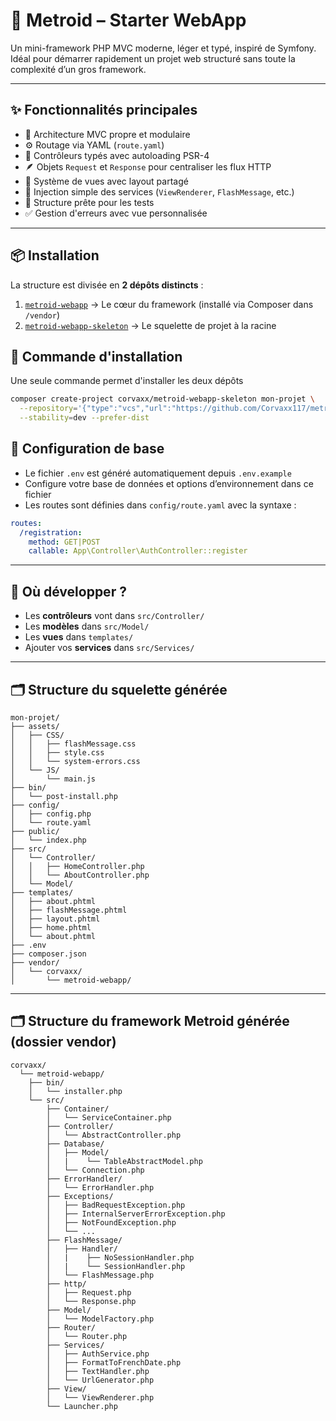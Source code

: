 # 🚀 Metroid – Starter WebApp

Un mini-framework PHP MVC moderne, léger et typé, inspiré de Symfony.  
Idéal pour démarrer rapidement un projet web structuré sans toute la complexité d’un gros framework.

---

## ✨ Fonctionnalités principales

- 🔁 Architecture MVC propre et modulaire
- ⚙️ Routage via YAML (`route.yaml`)
- 🧠 Contrôleurs typés avec autoloading PSR-4
- 🪶 Objets `Request` et `Response` pour centraliser les flux HTTP
- 🧱 Système de vues avec layout partagé
- 🧩 Injection simple des services (`ViewRenderer`, `FlashMessage`, etc.)
- 🧪 Structure prête pour les tests
- ✅ Gestion d'erreurs avec vue personnalisée

---

## 📦 Installation

La structure est divisée en **2 dépôts distincts** :

1. [`metroid-webapp`](https://github.com/Corvaxx117/metroid-webapp) → Le cœur du framework (installé via Composer dans `/vendor`)
2. [`metroid-webapp-skeleton`](https://github.com/Corvaxx117/metroid-webapp-skeleton) → Le squelette de projet à la racine

## 🧮 Commande d'installation

Une seule commande permet d'installer les deux dépôts

```bash
composer create-project corvaxx/metroid-webapp-skeleton mon-projet \
  --repository='{"type":"vcs","url":"https://github.com/Corvaxx117/metroid-webapp-skeleton"}' \
  --stability=dev --prefer-dist
```

## 🔧 Configuration de base

- Le fichier `.env` est généré automatiquement depuis `.env.example`
- Configure votre base de données et options d’environnement dans ce fichier
- Les routes sont définies dans `config/route.yaml` avec la syntaxe :

```yaml
routes:
  /registration:
    method: GET|POST
    callable: App\Controller\AuthController::register
```

---

## 📁 Où développer ?

- Les **contrôleurs** vont dans `src/Controller/`
- Les **modèles** dans `src/Model/`
- Les **vues** dans `templates/`
- Ajouter vos **services** dans `src/Services/`

---

## 🗂️ Structure du squelette générée

```text
mon-projet/
├── assets/
│   ├── CSS/
│   │   ├── flashMessage.css
│   │   ├── style.css
│   │   └── system-errors.css
│   └── JS/
│       └── main.js
├── bin/
│   └── post-install.php
├── config/
│   ├── config.php
│   └── route.yaml
├── public/
│   └── index.php
├── src/
│   └── Controller/
│   │   ├── HomeController.php
│   │   └── AboutController.php
│   └── Model/
├── templates/
│   ├── about.phtml
│   ├── flashMessage.phtml
│   ├── layout.phtml
│   ├── home.phtml
│   └── about.phtml
├── .env
├── composer.json
├── vendor/
│   └── corvaxx/
│       └── metroid-webapp/
```

---

## 🗂️ Structure du framework Metroid générée (dossier vendor)

```text
corvaxx/
  └── metroid-webapp/
    ├── bin/
    │   └── installer.php
    └── src/
        ├── Container/
        │   └── ServiceContainer.php
        ├── Controller/
        │   └── AbstractController.php
        ├── Database/
        │   ├── Model/
        │   |    └── TableAbstractModel.php
        │   └── Connection.php
        ├── ErrorHandler/
        │   └── ErrorHandler.php
        ├── Exceptions/
        │   ├── BadRequestException.php
        │   ├── InternalServerErrorException.php
        │   ├── NotFoundException.php
        │   └── ...
        ├── FlashMessage/
        │   ├── Handler/
        │   |    ├── NoSessionHandler.php
        │   |    └── SessionHandler.php
        │   └── FlashMessage.php
        ├── http/
        │   ├── Request.php
        │   └── Response.php
        ├── Model/
        │   └── ModelFactory.php
        ├── Router/
        │   └── Router.php
        ├── Services/
        │   ├── AuthService.php
        │   ├── FormatToFrenchDate.php
        │   ├── TextHandler.php
        │   └── UrlGenerator.php
        ├── View/
        │   └── ViewRenderer.php
        └── Launcher.php
```
